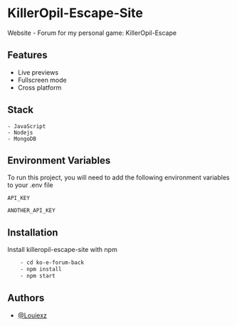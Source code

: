 # KillerOpil-Escape-Site
Website - Forum for my personal game: KillerOpil-Escape

## Features

- Live previews
- Fullscreen mode
- Cross platform

## Stack

    - JavaScript
    - Nodejs
    - MongoDB


## Environment Variables

To run this project, you will need to add the following environment variables to your .env file

`API_KEY`

`ANOTHER_API_KEY`

## Installation

Install killeropil-escape-site with npm
```bash
    - cd ko-e-forum-back
    - npm install
    - npm start
```
## Authors

- [@Louiexz](https://www.github.com/Louiexz)
